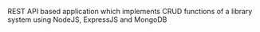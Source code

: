 REST API based application which implements CRUD functions of a library system using NodeJS, ExpressJS and MongoDB
